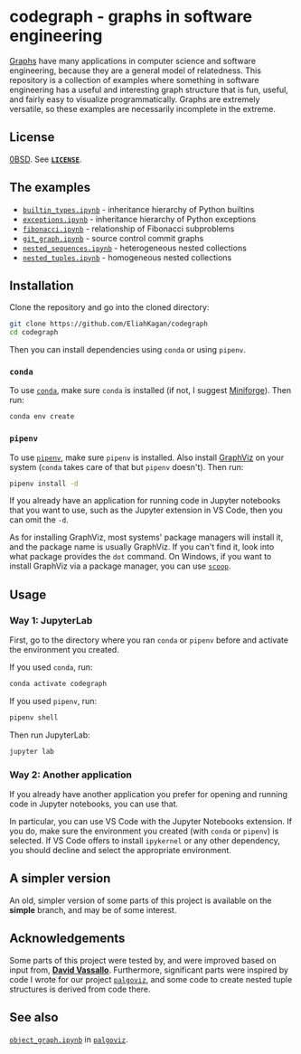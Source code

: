 <!-- SPDX-License-Identifier: 0BSD -->

# codegraph - graphs in software engineering

[Graphs](https://en.wikipedia.org/wiki/Graph_theory) have many applications in
computer science and software engineering, because they are a general model of
relatedness. This repository is a collection of examples where something in
software engineering has a useful and interesting graph structure that is fun,
useful, and fairly easy to visualize programmatically. Graphs are extremely
versatile, so these examples are necessarily incomplete in the extreme.

## License

[0BSD](https://spdx.org/licenses/0BSD.html). See [**`LICENSE`**](LICENSE).

## The examples

- [`builtin_types.ipynb`](builtin_types.ipynb) - inheritance hierarchy of
  Python builtins
- [`exceptions.ipynb`](exceptions.ipynb) - inheritance hierarchy of Python
  exceptions
- [`fibonacci.ipynb`](fibonacci.ipynb) - relationship of Fibonacci subproblems
- [`git_graph.ipynb`](git_graph.ipynb) - source control commit graphs
- [`nested_sequences.ipynb`](nested_sequences.ipynb) - heterogeneous nested
  collections
- [`nested_tuples.ipynb`](nested_tuples.ipynb) - homogeneous nested collections

## Installation

Clone the repository and go into the cloned directory:

```sh
git clone https://github.com/EliahKagan/codegraph
cd codegraph
```

Then you can install dependencies using `conda` or using `pipenv`.

### `conda`

To use [`conda`](https://en.wikipedia.org/wiki/Conda_(package_manager)), make
sure `conda` is installed (if not, I suggest
[Miniforge](https://github.com/conda-forge/miniforge)). Then run:

```sh
conda env create
```

### `pipenv`

To use [`pipenv`](https://pipenv.pypa.io/en/latest/), make sure `pipenv` is
installed. Also install [GraphViz](https://graphviz.org/) on your system
(`conda` takes care of that but `pipenv` doesn't). Then run:

```sh
pipenv install -d
```

If you already have an application for running code in Jupyter notebooks that
you want to use, such as the Jupyter extension in VS Code, then you can omit
the `-d`.

As for installing GraphViz, most systems' package managers will install it, and
the package name is usually GraphViz. If you can't find it, look into what
package provides the `dot` command. On Windows, if you want to install GraphViz
via a package manager, you can use [`scoop`](https://scoop.sh/).

## Usage

### Way 1: JupyterLab

First, go to the directory where you ran `conda` or `pipenv` before and
activate the environment you created.

If you used `conda`, run:

```sh
conda activate codegraph
```

If you used `pipenv`, run:

```sh
pipenv shell
```

Then run JupyterLab:

```sh
jupyter lab
```

### Way 2: Another application

If you already have another application you prefer for opening and running code
in Jupyter notebooks, you can use that.

In particular, you can use VS Code with the Jupyter Notebooks extension. If you
do, make sure the environment you created (with `conda` or `pipenv`) is
selected. If VS Code offers to install `ipykernel` or any other dependency, you
should decline and select the appropriate environment.

## A simpler version

An old, simpler version of some parts of this project is available on the
**simple** branch, and may be of some interest.

## Acknowledgements

Some parts of this project were tested by, and were improved based on input
from, [**David Vassallo**](https://github.com/dmvassallo/cgrep). Furthermore,
significant parts were inspired by code I wrote for our project
[`palgoviz`](https://github.com/EliahKagan/palgoviz), and some code to create
nested tuple structures is derived from code there.

## See also

[`object_graph.ipynb`](https://github.com/EliahKagan/palgoviz/blob/main/notebooks/object_graph.ipynb)
in [`palgoviz`](https://github.com/EliahKagan/palgoviz).
